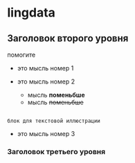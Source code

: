 # lingdata

## Заголовок второго уровня

помогите

* это мысль номер 1

* это мысль номер 2
  * мысль **поменьбше**
  * мысль ~~поменьбше~~


```

блок для текстовой иллюстрации

```

* это мысль номер 3

### Заголовок третьего уровня
